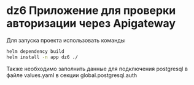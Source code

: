 # dz6 Приложение для проверки авторизации через Apigateway 

Для запуска проекта использовать команды

```bash
helm dependency build
helm install -n app dz6 ./
```

Также необходимо заполнить данные для подключения postgresql
в файле values.yaml в секции global.postgresql.auth